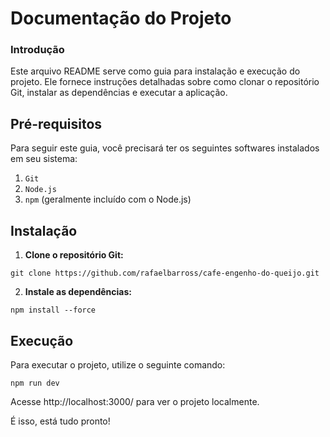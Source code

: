 # Documentação do Projeto

### Introdução

Este arquivo README serve como guia para instalação e execução do projeto. Ele fornece instruções detalhadas sobre como clonar o repositório Git, instalar as dependências e executar a aplicação.

## Pré-requisitos

Para seguir este guia, você precisará ter os seguintes softwares instalados em seu sistema:

1. `Git`
2. `Node.js`
3. `npm` (geralmente incluído com o Node.js)

## Instalação

1. **Clone o repositório Git:**

```
git clone https://github.com/rafaelbarross/cafe-engenho-do-queijo.git
```

2. **Instale as dependências:**

```
npm install --force
```
## Execução

Para executar o projeto, utilize o seguinte comando:

```
npm run dev
```
Acesse http://localhost:3000/ para ver o projeto localmente.

É isso, está tudo pronto!
